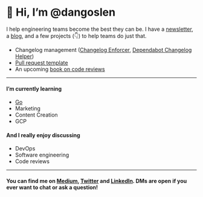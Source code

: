 # 👋 Hi, I’m @dangoslen

I help engineering teams become the best they can be. I have a [newsletter](https://dangoslen.me/newsletter/), a [blog](https://dangoslen.me/blog), and a few projects (👇) to help teams do just that.

* Changelog management ([Changelog Enforcer](https://github.com/dangoslen/changelog-enforcer), [Dependabot Changelog Helper](https://github.com/dangoslen/dependabot-changelog-helper))
* [Pull request template](https://dangoslen.me/pull-request-template/#pr-template)
* An upcoming [book on code reviews](https://dangoslen.me/book)

---

#### I’m currently learning
  - [Go](https://golang.org)
  - Marketing
  - Content Creation
  - GCP

#### And I really enjoy discussing
  - DevOps
  - Software engineering
  - Code reviews

---

#### You can find me on [Medium](https://dangoslen.medium.com/), [Twitter](https://twitter.com/@dangoslen) and [LinkedIn](https://linkedin.com/in/dangoslen). DMs are open if you ever want to chat or ask a question!

<!---
dangoslen/dangoslen is a ✨ special ✨ repository because its `README.md` (this file) appears on your GitHub profile.
You can click the Preview link to take a look at your changes.
--->
